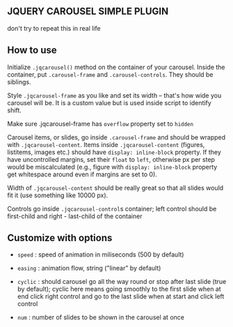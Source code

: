 
## JQUERY CAROUSEL SIMPLE PLUGIN
don't try to repeat this in real life

## How to use

Initialize `.jqcarousel()` method on the container of your carousel. Inside the container, put `.carousel-frame` and `.carousel-controls`. They should be siblings.

Style `.jqcarousel-frame` as you like and set its width – that's how wide you carousel will be. It is a custom value but is used inside script to identify shift.

Make sure .jqcarousel-frame has `overflow` property set to `hidden`

Carousel items, or slides, go inside `.carousel-frame` and should be wrapped with `.jqcarousel-content`. Items inside `.jqcarousel-content` (figures, listitems, images etc.) should have `display: inline-block` property. If they have uncontrolled margins, set their `float` to `left`, otherwise px per step would be miscalculated (e.g., figure with `display: inline-block` property get whitespace around even if margins are set to 0).

Width of `.jqcarousel-content` should be really great so that all slides would fit it (use something like 10000 px).

Controls go inside `.jqcarousel-control`s container; left control should be first-child and right - last-child of the container


## Customize with options

- `speed` : speed of animation in miliseconds (500 by default)

- `easing` : animation flow, string ("linear" by default)

- `cyclic` : should carousel go all the way round or stop after last slide (true by default); cyclic here means going smoothly to the first slide when at end click right control and go to the last slide when at start and click left control

- `num` : number of slides to be shown in the carousel at once
